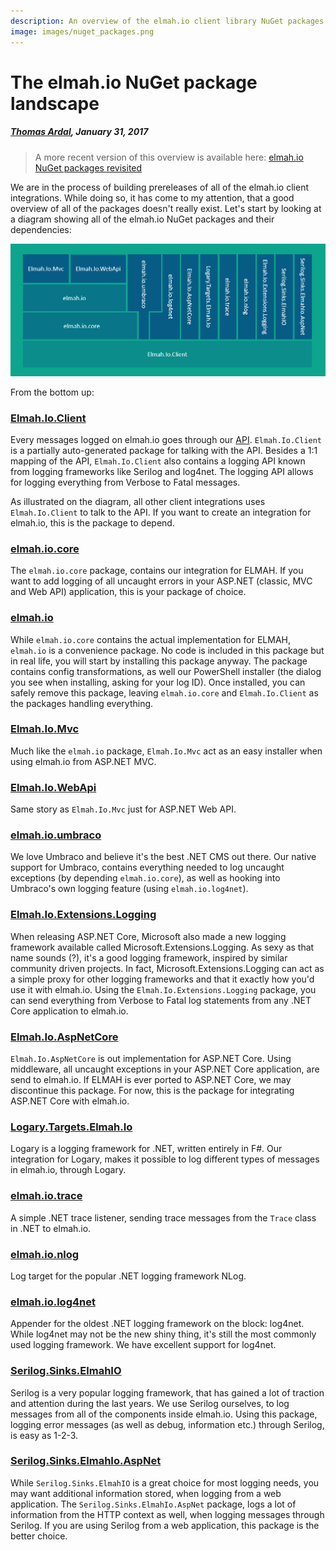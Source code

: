 ```yaml
---
description: An overview of the elmah.io client library NuGet packages. Which web- and logging-frameworks do we support and how are dependencies between packages.
image: images/nuget_packages.png
---
```


# The elmah.io NuGet package landscape

##### [Thomas Ardal](http://elmah.io/about/), January 31, 2017

> A more recent version of this overview is available here: [elmah.io NuGet packages revisited](https://blog.elmah.io/elmah-io-nuget-packages-revisited/)

We are in the process of building prereleases of all of the elmah.io client integrations. While doing so, it has come to my attention, that a good overview of all of the packages doesn't really exist. Let's start by looking at a diagram showing all of the elmah.io NuGet packages and their dependencies:

![elmah.io NuGet packages](images/nuget_packages.png)

From the bottom up:

### [Elmah.Io.Client](https://github.com/elmahio/Elmah.Io.Client)

Every messages logged on elmah.io goes through our [API](https://api.elmah.io/swagger/ui/index). `Elmah.Io.Client` is a partially auto-generated package for talking with the API. Besides a 1:1 mapping of the API, `Elmah.Io.Client` also contains a logging API known from logging frameworks like Serilog and log4net. The logging API allows for logging everything from Verbose to Fatal messages.

As illustrated on the diagram, all other client integrations uses `Elmah.Io.Client` to talk to the API. If you want to create an integration for elmah.io, this is the package to depend.

### [elmah.io.core](https://github.com/elmahio/elmah.io)

The `elmah.io.core` package, contains our integration for ELMAH. If you want to add logging of all uncaught errors in your ASP.NET (classic, MVC and Web API) application, this is your package of choice.

### [elmah.io](https://github.com/elmahio/elmah.io)

While `elmah.io.core` contains the actual implementation for ELMAH, `elmah.io` is a convenience package. No code is included in this package but in real life, you will start by installing this package anyway. The package contains config transformations, as well our PowerShell installer (the dialog you see when installing, asking for your log ID). Once installed, you can safely remove this package, leaving `elmah.io.core` and `Elmah.Io.Client` as the packages handling everything.

### [Elmah.Io.Mvc](https://www.nuget.org/packages/Elmah.Io.Mvc/)

Much like the `elmah.io` package, `Elmah.Io.Mvc` act as an easy installer when using elmah.io from ASP.NET MVC.

### [Elmah.Io.WebApi](https://www.nuget.org/packages/Elmah.Io.WebApi/)

Same story as `Elmah.Io.Mvc` just for ASP.NET Web API.

### [elmah.io.umbraco](https://github.com/elmahio/elmah.io.umbraco)

We love Umbraco and believe it's the best .NET CMS out there. Our native support for Umbraco, contains everything needed to log uncaught exceptions (by depending `elmah.io.core`), as well as hooking into Umbraco's own logging feature (using `elmah.io.log4net`).

### [Elmah.Io.Extensions.Logging](https://github.com/elmahio/Elmah.Io.Extensions.Logging)

When releasing ASP.NET Core, Microsoft also made a new logging framework available called Microsoft.Extensions.Logging. As sexy as that name sounds (?), it's a good logging framework, inspired by similar community driven projects. In fact, Microsoft.Extensions.Logging can act as a simple proxy for other logging frameworks and that it exactly how you'd use it with elmah.io. Using the `Elmah.Io.Extensions.Logging` package, you can send everything from Verbose to Fatal log statements from any .NET Core application to elmah.io.

### [Elmah.Io.AspNetCore](https://github.com/elmahio/Elmah.Io.AspNetCore)

`Elmah.Io.AspNetCore` is out implementation for ASP.NET Core. Using middleware, all uncaught exceptions in your ASP.NET Core application, are send to elmah.io. If ELMAH is ever ported to ASP.NET Core, we may discontinue this package. For now, this is the package for integrating ASP.NET Core with elmah.io.

### [Logary.Targets.Elmah.Io](https://github.com/elmahio/logary)

Logary is a logging framework for .NET, written entirely in F#. Our integration for Logary, makes it possible to log different types of messages in elmah.io, through Logary.

### [elmah.io.trace](https://github.com/elmahio/Elmah.Io.Trace)

A simple .NET trace listener, sending trace messages from the `Trace` class in .NET to elmah.io.

### [elmah.io.nlog](https://github.com/elmahio/elmah.io.nlog)

Log target for the popular .NET logging framework NLog.

### [elmah.io.log4net](https://github.com/elmahio/elmah.io.log4net)

Appender for the oldest .NET logging framework on the block: log4net. While log4net may not be the new shiny thing, it's still the most commonly used logging framework. We have excellent support for log4net.

### [Serilog.Sinks.ElmahIO](https://github.com/serilog/serilog-sinks-elmahio)

Serilog is a very popular logging framework, that has gained a lot of traction and attention during the last years. We use Serilog ourselves, to log messages from all of the components inside elmah.io. Using this package, logging error messages (as well as debug, information etc.) through Serilog, is easy as 1-2-3.

### [Serilog.Sinks.ElmahIo.AspNet](https://github.com/serilog/serilog-sinks-elmahio)

While `Serilog.Sinks.ElmahIO` is a great choice for most logging needs, you may want additional information stored, when logging from a web application. The `Serilog.Sinks.ElmahIo.AspNet` package, logs a lot of information from the HTTP context as well, when logging messages through Serilog. If you are using Serilog from a web application, this package is the better choice.